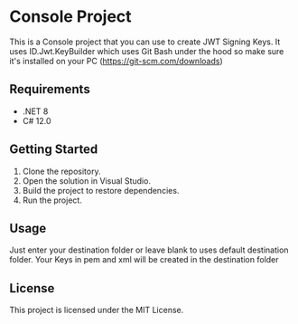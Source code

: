 ﻿# Console Project

This is a Console project that you can use to create JWT Signing Keys.
It uses ID.Jwt.KeyBuilder which uses Git Bash under the hood so make sure it's installed on your PC (https://git-scm.com/downloads)

## Requirements

- .NET 8
- C# 12.0

## Getting Started

1. Clone the repository.
2. Open the solution in Visual Studio.
3. Build the project to restore dependencies.
4. Run the project.

## Usage

Just enter your destination folder or leave blank to uses default destination folder. 
Your Keys in pem and xml will be created in the destination folder

## License

This project is licensed under the MIT License.
